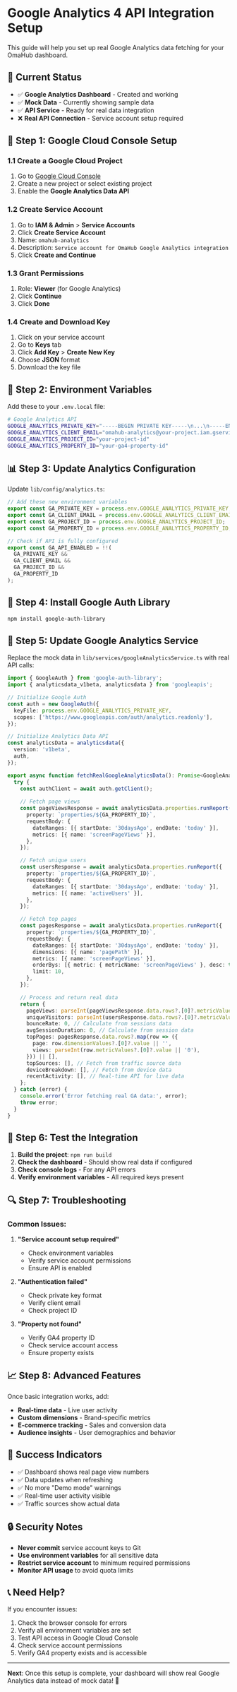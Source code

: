 # Google Analytics 4 API Integration Setup

This guide will help you set up real Google Analytics data fetching for your OmaHub dashboard.

## 🎯 **Current Status**

- ✅ **Google Analytics Dashboard** - Created and working
- ✅ **Mock Data** - Currently showing sample data
- ✅ **API Service** - Ready for real data integration
- ❌ **Real API Connection** - Service account setup required

## 🚀 **Step 1: Google Cloud Console Setup**

### 1.1 Create a Google Cloud Project
1. Go to [Google Cloud Console](https://console.cloud.google.com/)
2. Create a new project or select existing project
3. Enable the **Google Analytics Data API**

### 1.2 Create Service Account
1. Go to **IAM & Admin** > **Service Accounts**
2. Click **Create Service Account**
3. Name: `omahub-analytics`
4. Description: `Service account for OmaHub Google Analytics integration`
5. Click **Create and Continue**

### 1.3 Grant Permissions
1. Role: **Viewer** (for Google Analytics)
2. Click **Continue**
3. Click **Done**

### 1.4 Create and Download Key
1. Click on your service account
2. Go to **Keys** tab
3. Click **Add Key** > **Create New Key**
4. Choose **JSON** format
5. Download the key file

## 🔑 **Step 2: Environment Variables**

Add these to your `.env.local` file:

```bash
# Google Analytics API
GOOGLE_ANALYTICS_PRIVATE_KEY="-----BEGIN PRIVATE KEY-----\n...\n-----END PRIVATE KEY-----\n"
GOOGLE_ANALYTICS_CLIENT_EMAIL="omahub-analytics@your-project.iam.gserviceaccount.com"
GOOGLE_ANALYTICS_PROJECT_ID="your-project-id"
GOOGLE_ANALYTICS_PROPERTY_ID="your-ga4-property-id"
```

## 📊 **Step 3: Update Analytics Configuration**

Update `lib/config/analytics.ts`:

```typescript
// Add these new environment variables
export const GA_PRIVATE_KEY = process.env.GOOGLE_ANALYTICS_PRIVATE_KEY;
export const GA_CLIENT_EMAIL = process.env.GOOGLE_ANALYTICS_CLIENT_EMAIL;
export const GA_PROJECT_ID = process.env.GOOGLE_ANALYTICS_PROJECT_ID;
export const GA_PROPERTY_ID = process.env.GOOGLE_ANALYTICS_PROPERTY_ID;

// Check if API is fully configured
export const GA_API_ENABLED = !!(
  GA_PRIVATE_KEY && 
  GA_CLIENT_EMAIL && 
  GA_PROJECT_ID && 
  GA_PROPERTY_ID
);
```

## 🔧 **Step 4: Install Google Auth Library**

```bash
npm install google-auth-library
```

## 📡 **Step 5: Update Google Analytics Service**

Replace the mock data in `lib/services/googleAnalyticsService.ts` with real API calls:

```typescript
import { GoogleAuth } from 'google-auth-library';
import { analyticsdata_v1beta, analyticsdata } from 'googleapis';

// Initialize Google Auth
const auth = new GoogleAuth({
  keyFile: process.env.GOOGLE_ANALYTICS_PRIVATE_KEY,
  scopes: ['https://www.googleapis.com/auth/analytics.readonly'],
});

// Initialize Analytics Data API
const analyticsData = analyticsdata({
  version: 'v1beta',
  auth,
});

export async function fetchRealGoogleAnalyticsData(): Promise<GoogleAnalyticsData> {
  try {
    const authClient = await auth.getClient();
    
    // Fetch page views
    const pageViewsResponse = await analyticsData.properties.runReport({
      property: `properties/${GA_PROPERTY_ID}`,
      requestBody: {
        dateRanges: [{ startDate: '30daysAgo', endDate: 'today' }],
        metrics: [{ name: 'screenPageViews' }],
      },
    });

    // Fetch unique users
    const usersResponse = await analyticsData.properties.runReport({
      property: `properties/${GA_PROPERTY_ID}`,
      requestBody: {
        dateRanges: [{ startDate: '30daysAgo', endDate: 'today' }],
        metrics: [{ name: 'activeUsers' }],
      },
    });

    // Fetch top pages
    const pagesResponse = await analyticsData.properties.runReport({
      property: `properties/${GA_PROPERTY_ID}`,
      requestBody: {
        dateRanges: [{ startDate: '30daysAgo', endDate: 'today' }],
        dimensions: [{ name: 'pagePath' }],
        metrics: [{ name: 'screenPageViews' }],
        orderBys: [{ metric: { metricName: 'screenPageViews' }, desc: true }],
        limit: 10,
      },
    });

    // Process and return real data
    return {
      pageViews: parseInt(pageViewsResponse.data.rows?.[0]?.metricValues?.[0]?.value || '0'),
      uniqueVisitors: parseInt(usersResponse.data.rows?.[0]?.metricValues?.[0]?.value || '0'),
      bounceRate: 0, // Calculate from sessions data
      avgSessionDuration: 0, // Calculate from session data
      topPages: pagesResponse.data.rows?.map(row => ({
        page: row.dimensionValues?.[0]?.value || '',
        views: parseInt(row.metricValues?.[0]?.value || '0'),
      })) || [],
      topSources: [], // Fetch from traffic source data
      deviceBreakdown: [], // Fetch from device data
      recentActivity: [], // Real-time API for live data
    };
  } catch (error) {
    console.error('Error fetching real GA data:', error);
    throw error;
  }
}
```

## 🧪 **Step 6: Test the Integration**

1. **Build the project**: `npm run build`
2. **Check the dashboard** - Should show real data if configured
3. **Check console logs** - For any API errors
4. **Verify environment variables** - All required keys present

## 🔍 **Step 7: Troubleshooting**

### Common Issues:

1. **"Service account setup required"**
   - Check environment variables
   - Verify service account permissions
   - Ensure API is enabled

2. **"Authentication failed"**
   - Check private key format
   - Verify client email
   - Check project ID

3. **"Property not found"**
   - Verify GA4 property ID
   - Check service account access
   - Ensure property exists

## 📈 **Step 8: Advanced Features**

Once basic integration works, add:

- **Real-time data** - Live user activity
- **Custom dimensions** - Brand-specific metrics
- **E-commerce tracking** - Sales and conversion data
- **Audience insights** - User demographics and behavior

## 🎉 **Success Indicators**

- ✅ Dashboard shows real page view numbers
- ✅ Data updates when refreshing
- ✅ No more "Demo mode" warnings
- ✅ Real-time user activity visible
- ✅ Traffic sources show actual data

## 🔒 **Security Notes**

- **Never commit** service account keys to Git
- **Use environment variables** for all sensitive data
- **Restrict service account** to minimum required permissions
- **Monitor API usage** to avoid quota limits

## 📞 **Need Help?**

If you encounter issues:

1. Check the browser console for errors
2. Verify all environment variables are set
3. Test API access in Google Cloud Console
4. Check service account permissions
5. Verify GA4 property exists and is accessible

---

**Next**: Once this setup is complete, your dashboard will show real Google Analytics data instead of mock data! 🎯
